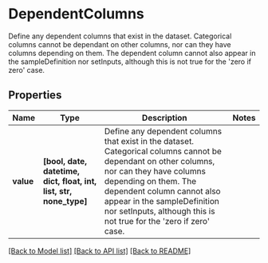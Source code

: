 # DependentColumns

Define any dependent columns that exist in the dataset. Categorical columns cannot be dependant on other columns, nor can they have columns depending on them. The dependent column cannot also appear in the sampleDefinition nor setInputs, although this is not true for the 'zero if zero' case. 

## Properties
Name | Type | Description | Notes
------------ | ------------- | ------------- | -------------
**value** | **[bool, date, datetime, dict, float, int, list, str, none_type]** | Define any dependent columns that exist in the dataset. Categorical columns cannot be dependant on other columns, nor can they have columns depending on them. The dependent column cannot also appear in the sampleDefinition nor setInputs, although this is not true for the &#39;zero if zero&#39; case.  | 

[[Back to Model list]](../README.md#documentation-for-models) [[Back to API list]](../README.md#documentation-for-api-endpoints) [[Back to README]](../README.md)


